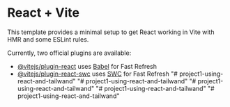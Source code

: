 # React + Vite

This template provides a minimal setup to get React working in Vite with HMR and some ESLint rules.

Currently, two official plugins are available:

- [@vitejs/plugin-react](https://github.com/vitejs/vite-plugin-react/blob/main/packages/plugin-react/README.md) uses [Babel](https://babeljs.io/) for Fast Refresh
- [@vitejs/plugin-react-swc](https://github.com/vitejs/vite-plugin-react-swc) uses [SWC](https://swc.rs/) for Fast Refresh
"# project1-using-react-and-tailwand" 
"# project1-using-react-and-tailwand" 
"# project1-using-react-and-tailwand" 
"# project1-using-react-and-tailwand" 
"# project1-using-react-and-tailwand" 
